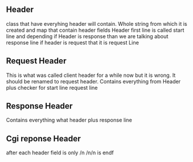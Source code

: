 ## Header 
class that have everyhing header will contain. Whole string from which it is created and map that contain header fields
Header first line is called start line and depending if Header is response than we are talking about response line 
if header is request that it is request Line 

## Request Header 
This is what was called client header for a while now but it is wrong. It should be renamed to request header. Contains everything from Header plus
checker for start line request line 


## Response Header 
Contains everything what header plus response line 


## Cgi reponse Header
after each header field is only /n 
/n/n is endf 

